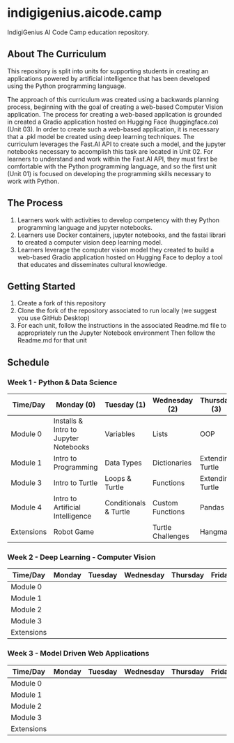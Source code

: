 # indigigenius.aicode.camp
IndigiGenius AI Code Camp education repository.

## About The Curriculum

This repository is split into units for supporting students in creating an applications powered by artificial intelligence that has been developed using the Python programming language.

The approach of this curriculum was created using a backwards planning process, beginning with the goal of creating a web-based Computer Vision application. The process for creating a web-based application is grounded in created a Gradio application hosted on Hugging Face (huggingface.co) (Unit 03). In order to create such a web-based application, it is necessary that a .pkl model be created using deep learning techniques. The curriculum leverages the Fast.AI API to create such a model, and the jupyter notebooks necessary to accomplish this task are located in Unit 02. For learners to understand and work within the Fast.AI API, they must first be comfortable with the Python programming language, and so the first unit (Unit 01) is focused on developing the programming skills necessary to work with Python.

## The Process
1. Learners work with activities to develop competency with they Python programming language and jupyter notebooks.
1. Learners use Docker containers, jupyter notebooks, and the fastai librari to created a computer vision deep learning model.
1. Learners leverage the computer vision model they created to build a web-based Gradio application hosted on Hugging Face to deploy a tool that educates and disseminates cultural knowledge.

## Getting Started
1. Create a fork of this repository
1. Clone the fork of the repository associated to run locally (we suggest you use GitHub Desktop)
1. For each unit, follow the instructions in the associated Readme.md file to appropriately run the Jupyter Notebook environment 
Then follow the Readme.md for that unit

## Schedule

### Week 1 - Python & Data Science
| Time/Day   | Monday (0)                            | Tuesday (1)           | Wednesday (2)     | Thursday (3)     | Friday (4)                 |
|------------|---------------------------------------|-----------------------|-------------------|------------------|----------------------------|
| Module 0   | Installs & Intro to Jupyter Notebooks | Variables             | Lists             | OOP              | Data Science Final Project |
| Module 1   | Intro to Programming                  | Data Types            | Dictionaries      | Extending Turtle | Data Science Final Project |
| Module 3   | Intro to Turtle                       | Loops & Turtle        | Functions         | Extending Turtle | Data Science Final Project |
| Module 4   | Intro to Artificial Intelligence      | Conditionals & Turtle | Custom Functions  | Pandas           | Data Science Presentations |
| Extensions | Robot Game                            |                       | Turtle Challenges | Hangman          |

### Week 2 - Deep Learning - Computer Vision
| Time/Day   | Monday       | Tuesday      | Wednesday    | Thursday     | Friday       |
|------------|--------------|--------------|--------------|--------------|--------------|
| Module 0   |              |              |              |              |              |
| Module 1   |              |              |              |              |              |
| Module 2   |              |              |              |              |              |
| Module 3   |              |              |              |              |              |
| Extensions |

### Week 3 - Model Driven Web Applications
| Time/Day   | Monday       | Tuesday      | Wednesday    | Thursday     | Friday       |
|------------|--------------|--------------|--------------|--------------|--------------|
| Module 0   |              |              |              |              |              |
| Module 1   |              |              |              |              |              |
| Module 2   |              |              |              |              |              |
| Module 3   |              |              |              |              |              |
| Extensions |